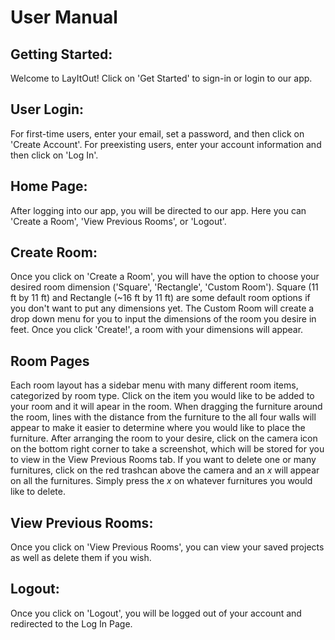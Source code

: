 # User Manual

## Getting Started:
Welcome to LayItOut! Click on 'Get Started' to sign-in or login to our app.

## User Login: 
For first-time users, enter your email, set a password, and then click on 'Create Account'. For preexisting users, enter your account information 
and then click on 'Log In'.

## Home Page:
After logging into our app, you will be directed to our app. Here you can 'Create a Room', 'View Previous Rooms', or 'Logout'.

## Create Room: 
Once you click on 'Create a Room', you will have the option to choose your desired room dimension ('Square', 'Rectangle', 'Custom Room'). Square (11 ft by 11 ft) and Rectangle (~16 ft by 11 ft) are some default room options if you don't want to put any dimensions yet. The Custom Room will create a drop down menu for you to input the dimensions of the room you desire in feet. Once you click 'Create!', a room with your dimensions will appear. 

## Room Pages
Each room layout has a sidebar menu with many different room items, categorized by room type. Click on the item you would like to be added to your room and it will apear in the room. When dragging the furniture around the room, lines with the distance from the furniture to the all four walls will appear to make it easier to determine where you would like to place the furniture. After arranging the room to your desire, click on the camera icon on the bottom right corner to take a screenshot, which will be stored for you to view in the View Previous Rooms tab. If you want to delete one or many furnitures, click on the red trashcan above the camera and an _x_ will appear on all the furnitures. Simply press the _x_ on whatever furnitures you would like to delete.

## View Previous Rooms: 
Once you click on 'View Previous Rooms', you can view your saved projects as well as delete them if you wish.

## Logout: 
Once you click on 'Logout', you will be logged out of your account and redirected to the Log In Page.
